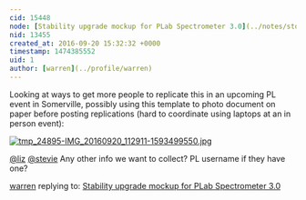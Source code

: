 ```yaml
---
cid: 15448
node: [Stability upgrade mockup for PLab Spectrometer 3.0](../notes/stoft/09-16-2016/stability-upgrade-mockup-for-plab-spectrometer-3-0)
nid: 13455
created_at: 2016-09-20 15:32:32 +0000
timestamp: 1474385552
uid: 1
author: [warren](../profile/warren)
---
```


Looking at ways to get more people to replicate this in an upcoming PL event in Somerville, possibly using this template to photo document on paper before posting replications (hard to coordinate using laptops at an in person event):

[![tmp_24895-IMG_20160920_112911-1593499550.jpg](//i.publiclab.org/system/images/photos/000/018/091/large/tmp_24895-IMG_20160920_112911-1593499550.jpg)](//i.publiclab.org/system/images/photos/000/018/091/original/tmp_24895-IMG_20160920_112911-1593499550.jpg)

[@liz](/profile/liz) [@stevie](/profile/stevie) Any other info we want to collect? PL username if they have one?

[warren](../profile/warren) replying to: [Stability upgrade mockup for PLab Spectrometer 3.0](../notes/stoft/09-16-2016/stability-upgrade-mockup-for-plab-spectrometer-3-0)

